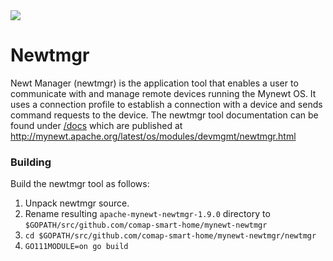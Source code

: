 <!--
#
# Licensed to the Apache Software Foundation (ASF) under one
# or more contributor license agreements.  See the NOTICE file
# distributed with this work for additional information
# regarding copyright ownership.  The ASF licenses this file
# to you under the Apache License, Version 2.0 (the
# "License"); you may not use this file except in compliance
# with the License.  You may obtain a copy of the License at
#
# http://www.apache.org/licenses/LICENSE-2.0
#
# Unless required by applicable law or agreed to in writing,
# software distributed under the License is distributed on an
# "AS IS" BASIS, WITHOUT WARRANTIES OR CONDITIONS OF ANY
#  KIND, either express or implied.  See the License for the
# specific language governing permissions and limitations
# under the License.
#
-->

<a href="https://github.com/apache/mynewt-newtmgr/actions/workflows/build.yml">
  <img src="https://github.com/apache/mynewt-newtmgr/actions/workflows/build.yml/badge.svg">
<a/>

# Newtmgr

Newt Manager (newtmgr) is the application tool that enables a user to communicate with and manage
remote devices running the Mynewt OS. It uses a connection profile to establish a connection with
a device and sends command requests to the device.
The newtmgr tool documentation can be found under [/docs](/docs) which are
published at http://mynewt.apache.org/latest/os/modules/devmgmt/newtmgr.html

### Building

Build the newtmgr tool as follows:

1. Unpack newtmgr source.
2. Rename resulting `apache-mynewt-newtmgr-1.9.0` directory to `$GOPATH/src/github.com/comap-smart-home/mynewt-newtmgr`
3. `cd $GOPATH/src/github.com/comap-smart-home/mynewt-newtmgr/newtmgr`
4. `GO111MODULE=on go build`
